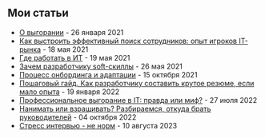 ## Мои статьи

- [О выгорании](https://tproger.ru/articles/o-vygoranii-na-rabote-rasskazyvajut-jeksperty/) - 26 января 2021
- [Как выстроить эффективный поиск сотрудников: опыт игроков IT-рынка](https://vc.ru/u/420907-evgeniy-remnev/247437-kak-vystroit-effektivnyy-poisk-sotrudnikov-opyt-igrokov-it-rynka) - 18 мая 2021
- [Где работать в ИТ](https://h.amazingsoftworks.com/ru/company/habr_career/blog/558198/#hiring-process) - 19 мая 2021
- [Зачем разработчику soft-скиллы](https://vc.ru/u/420907-evgeniy-remnev/250824-zachem-razrabotchiku-soft-skilly-i-kak-hr-menedzhery-ocenivayut-hard-skilly-opyt-igrokov-it-rynka) - 26 мая 2021
- [Процесс онбординга и адаптации](https://delovoymir.biz/dobro-pozhalovat-v-it-ili-process-adaptacii-personala-v-tehnologicheskoy-kompanii.html) - 15 октября 2021
- [Пошаговый гайд. Как разработчику составить крутое резюме, если мало опыта](https://tproger.ru/articles/poshagovyj-gajd-kak-razrabotchiku-sostavit-krutoe-rezjume-esli-malo-opyta/) - 19 января 2022
- [Профессиональное выгорание в IT: правда или миф?](https://blog.skillfactory.ru/professionalnoe-vygoranie-v-it-pravda-ili-mif/) - 27 июля 2022
- [Нанимать или взращивать? Разбираемся, откуда брать руководителей](https://rb.ru/opinion/nanimat-ili-vzrashivat/) - 04 октября 2022
- [Стресс интервью - не норм](https://www.unisender.com/ru/blog/kuhnya/chto-takoe-stressovoe-intervyu-i-kak-ego-projti/) - 10 августа 2023

